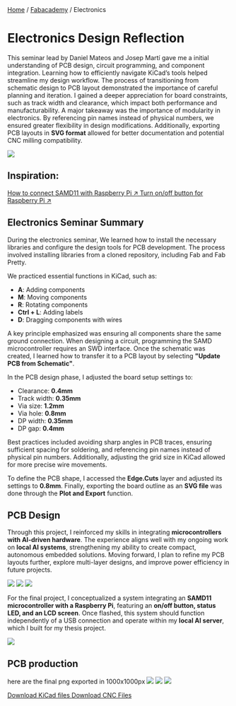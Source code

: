 <div class="breadcrumb">
    <a href="/">Home</a> <span class="breadcrumb-separator">/</span> 
    <a href="/MDEF_Docmentation/year2/Fabacademy/Electronics">Fabacademy</a> <span class="breadcrumb-separator">/</span> 
    <span>Electronics</span>
</div>

# Electronics Design Reflection
This seminar lead by Daniel Mateos and Josep Martí gave me a initial understanding of PCB design, circuit programming, and component integration. Learning how to efficiently navigate KiCad’s tools helped streamline my design workflow. The process of transitioning from schematic design to PCB layout demonstrated the importance of careful planning and iteration. I gained a deeper appreciation for board constraints, such as track width and clearance, which impact both performance and manufacturability. A major takeaway was the importance of modularity in electronics. By referencing pin names instead of physical numbers, we ensured greater flexibility in design modifications. Additionally, exporting PCB layouts in **SVG format** allowed for better documentation and potential CNC milling compatibility.


![](../../images/Bearbeitet/Electronics_Session.png)

## Inspiration:
<a href="https://fabacademy.org/2020/labs/ulb/students/quentin-bolsee/projects/raspi_openocd/" target="_blank" class="social-link">
            How to connect SAMD11 with Raspberry Pi ↗
        </a>
        
<a href="https://www.instructables.com/Build-a-Better-Raspberry-Pi-Power-Button/?amp_page=true" target="_blank" class="social-link">
            Turn on/off button for Raspberry Pi ↗
        </a>

## Electronics Seminar Summary

During the electronics seminar, We learned how to install the necessary libraries and configure the design tools for PCB development. The process involved installing libraries from a cloned repository, including Fab and Fab Pretty.

We practiced essential functions in KiCad, such as:
- **A**: Adding components
- **M**: Moving components
- **R**: Rotating components
- **Ctrl + L**: Adding labels
- **D**: Dragging components with wires

A key principle emphasized was ensuring all components share the same ground connection. When designing a circuit, programming the SAMD microcontroller requires an SWD interface. Once the schematic was created, I learned how to transfer it to a PCB layout by selecting **"Update PCB from Schematic"**.

In the PCB design phase, I adjusted the board setup settings to:
- Clearance: **0.4mm**
- Track width: **0.35mm**
- Via size: **1.2mm**
- Via hole: **0.8mm**
- DP width: **0.35mm**
- DP gap: **0.4mm**

Best practices included avoiding sharp angles in PCB traces, ensuring sufficient spacing for soldering, and referencing pin names instead of physical pin numbers. Additionally, adjusting the grid size in KiCad allowed for more precise wire movements.

To define the PCB shape, I accessed the **Edge.Cuts** layer and adjusted its settings to **0.8mm**. Finally, exporting the board outline as an **SVG file** was done through the **Plot and Export** function.


## PCB Design
Through this project, I reinforced my skills in integrating **microcontrollers with AI-driven hardware**. The experience aligns well with my ongoing work on **local AI systems**, strengthening my ability to create compact, autonomous embedded solutions. Moving forward, I plan to refine my PCB layouts further, explore multi-layer designs, and improve power efficiency in future projects.

![](../../images/Bearbeitet/Electronics_Components.png)
![](../../images/Bearbeitet/Electronics_Layout.png)
![](../../images/Bearbeitet/Electronics_FinalLayout.png)

For the final project, I conceptualized a system integrating an **SAMD11 microcontroller with a Raspberry Pi**, featuring an **on/off button, status LED, and an LCD screen**. Once flashed, this system should function independently of a USB connection and operate within my **local AI server**, which I built for my thesis project.

![](../../images/Bearbeitet/Electronics_Concept.png)


## PCB production

here are the final png exported in 1000x1000px
![](../../images/Electronics/SAMD11_OATFLAKE_Outline_r2.png)
![](../../images/Electronics/SAMD11-OATFLAKE_Holes_R5.png)
![](../../images/Electronics/SAMD11_OATFLAKE_Outline_r2.png)


<a href="../../images/Electronics/BLOB-SAMD11-V2.zip" class="social-link">
    Download KiCad files
</a>
<a href="../../images/Electronics/OATFLAKE_CUT_R2.zip" class="social-link">
    Download CNC Files
</a>